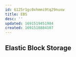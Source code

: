 ```yaml
---
id: 6125r1gc0xhmmi9tq29nuxw
title: EBS
desc: ''
updated: 1691519451984
created: 1691518884107
---
```


## Elastic Block Storage
